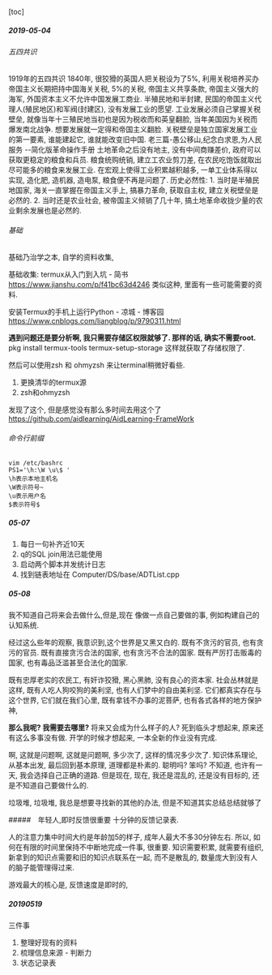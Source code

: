 [toc]
##### 2019-05-04 
###### 五四共识
1919年的五四共识
1840年, 很狡猾的英国人把关税设为了5%, 利用关税培养买办
帝国主义长期把持中国海关关税, 5%的关税, 帝国主义共享条款, 帝国主义强大的海军, 外国资本主义不允许中国发展工商业. 半殖民地和半封建, 民国的帝国主义代理人(殖民地区)和军阀(封建区), 没有发展工业的愿望.
工业发展必须自己掌握关税壁垒, 就像当年十三殖民地当初也是因为税收而和英皇翻脸, 当年美国因为关税而爆发南北战争. 想要发展就一定得和帝国主义翻脸. 关税壁垒是独立国家发展工业的第一要素, 谁能建起它, 谁就能改变旧中国. 
老三篇-愚公移山,纪念白求恩,为人民服务 --简化版革命操作手册
土地革命之后没有地主, 没有中间商赚差价, 政府可以获取更稳定的粮食和兵员.
粮食统购统销, 建立工农业剪刀差, 在农民吃饱饭就取出尽可能多的粮食来发展工业. 在宏观上使得工业积累越积越多, 一单工业体系得以实现, 造化肥, 造机器, 造电泵, 粮食便不再是问题了.
历史必然性:
    1. 当时是半殖民地国家, 海关一直掌握在帝国主义手上, 搞暴力革命, 获取自主权, 建立关税壁垒是必然的.
    2. 当时还是农业社会, 被帝国主义倾销了几十年, 搞土地革命收拢少量的农业剩余发展也是必然的.

###### 基础
基础乃治学之本, 自学的资料收集,

基础收集: termux从入门到入坑 - 简书
https://www.jianshu.com/p/f41bc63d4246
类似这种, 里面有一些可能需要的资料.

安装Termux的手机上运行Python - 凉城 - 博客园
https://www.cnblogs.com/liangblog/p/9790311.html

**遇到问题还是要分析啊, 我只需要存储区权限就够了. 那样的话, 确实不需要root.**
pkg install termux-tools
termux-setup-storage
这样就获取了存储权限了.

然后可以使用zsh 和 ohmyzsh 来让terminal稍微好看些.

1. 更换清华的termux源
2. zsh和ohmyzsh

发现了这个, 但是感觉没有那么多时间去用这个了
https://github.com/aidlearning/AidLearning-FrameWork

###### 命令行前缀
```config
vim /etc/bashrc
PS1='\h:\W \u\$ '
\h表示本地主机名 
\W表示符号~ 
\u表示用户名 
$表示符号$ 
```
##### 05-07

1. 每日一句补齐近10天
2. q的SQL join用法已能使用
3. 启动两个脚本并发统计日志
4. 找到链表地址在 Computer/DS/base/ADTList.cpp

##### 05-08
我不知道自己将来会去做什么,但是,现在
像做一点自己要做的事, 例如构建自己的认知系统.

经过这么些年的观察, 我意识到,这个世界是又黑又白的.
既有不贪污的官员, 也有贪污的官员. 既有直接贪污合法的国家, 也有贪污不合法的国家. 既有严厉打击贩毒的国家, 也有毒品泛滥甚至合法化的国家.

既有忠厚老实的农民工, 有奸诈狡猾, 黑心黑肺, 没有良心的资本家.
社会丛林就是这样, 既有人吃人狗咬狗的美利坚, 也有人们梦中的自由美利坚.
它们都真实存在与这个世界, 它们就在我们心里, 既有拿钱不办事的泥菩萨, 也有各式各样的地方保护神, 

**那么我呢? 我需要去哪里?** 将来又会成为什么样子的人?
死到临头才想起来, 原来还有这么多事没有做.
开学的时候才想起来, 一本全新的作业没有完成.

啊, 这就是问题啊, 这就是问题啊, 多少次了, 这样的情况多少次了.
知识体系理论, 从基本出发, 最后回到基本原理, 道理都是朴素的.
聪明吗? 笨吗? 不知道, 也许有一天, 我会选择自己正确的道路.
但是现在, 现在, 我还是混乱的, 还是没有目标的, 还是不知道自己要做什么的.

垃圾堆, 垃圾堆, 我总是想要寻找新的其他的办法, 但是不知道其实总结总结就够了

#####　年轻人,即时反馈很重要
十分钟的反馈记录表.

人的注意力集中时间大约是年龄加5的样子, 成年人最大不多30分钟左右.
所以, 如何在有限的时间里保持不中断地完成一件事, 很重要.
知识需要积累, 就需要有组织, 新拿到的知识点需要和旧的知识点联系在一起,
而不是散乱的, 数量庞大到没有人的脑子能管理得过来.

游戏最大的核心是, 反馈速度是即时的, 

##### 20190519
三件事
1. 整理好现有的资料
2. 梳理信息来源 - 判断力
3. 状态记录表
